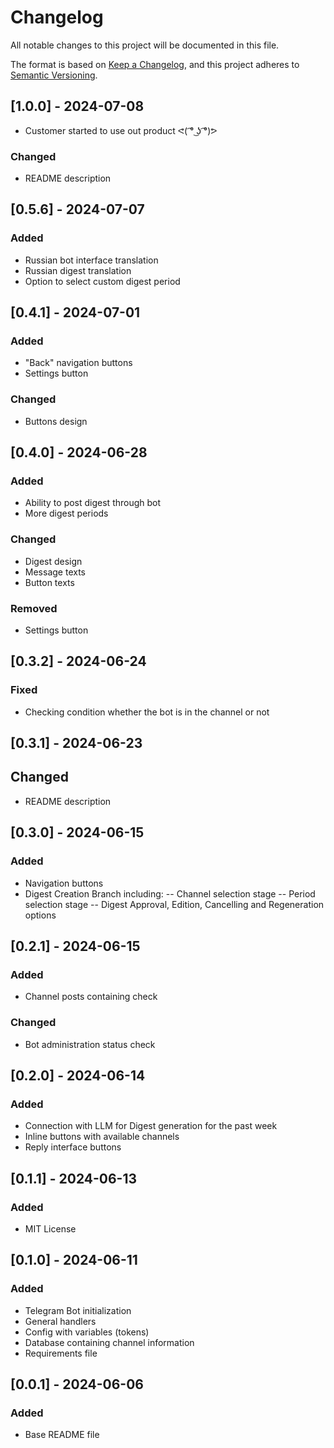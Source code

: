 # Changelog

All notable changes to this project will be documented in this file.

The format is based on [Keep a Changelog](https://keepachangelog.com/en/1.1.0/),
and this project adheres to [Semantic Versioning](https://semver.org/spec/v2.0.0.html).

## [1.0.0] - 2024-07-08

- Customer started to use out product ᕙ( ͡° ͜ʖ ͡°)ᕗ

### Changed

- README description

## [0.5.6] - 2024-07-07

### Added

- Russian bot interface translation
- Russian digest translation
- Option to select custom digest period

## [0.4.1] - 2024-07-01

### Added

- "Back" navigation buttons
- Settings button

### Changed

- Buttons design

## [0.4.0] - 2024-06-28

### Added

- Ability to post digest through bot
- More digest periods

### Changed

- Digest design
- Message texts
- Button texts

### Removed

- Settings button

## [0.3.2] - 2024-06-24

### Fixed

- Checking condition whether the bot is in the channel or not

## [0.3.1] - 2024-06-23

## Changed

- README description

## [0.3.0] - 2024-06-15

### Added

- Navigation buttons
- Digest Creation Branch including:
-- Channel selection stage
-- Period selection stage
-- Digest Approval, Edition, Cancelling and Regeneration options

## [0.2.1] - 2024-06-15

### Added

- Channel posts containing check

### Changed

- Bot administration status check

## [0.2.0] - 2024-06-14

### Added

- Connection with LLM for Digest generation for the past week
- Inline buttons with available channels
- Reply interface buttons

## [0.1.1] - 2024-06-13

### Added

- MIT License

## [0.1.0] - 2024-06-11

### Added

- Telegram Bot initialization
- General handlers
- Config with variables (tokens)
- Database containing channel information
- Requirements file

## [0.0.1] - 2024-06-06

### Added

- Base README file 